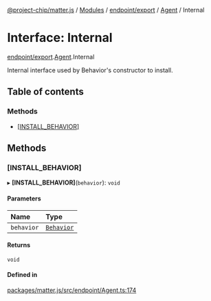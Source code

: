 [@project-chip/matter.js](../README.md) / [Modules](../modules.md) / [endpoint/export](../modules/endpoint_export.md) / [Agent](../modules/endpoint_export.Agent.md) / Internal

# Interface: Internal

[endpoint/export](../modules/endpoint_export.md).[Agent](../modules/endpoint_export.Agent.md).Internal

Internal interface used by Behavior's constructor to install.

## Table of contents

### Methods

- [[INSTALL\_BEHAVIOR]](endpoint_export.Agent.Internal.md#[install_behavior])

## Methods

### [INSTALL\_BEHAVIOR]

▸ **[INSTALL_BEHAVIOR]**(`behavior`): `void`

#### Parameters

| Name | Type |
| :------ | :------ |
| `behavior` | [`Behavior`](../classes/behavior_export.Behavior-1.md) |

#### Returns

`void`

#### Defined in

[packages/matter.js/src/endpoint/Agent.ts:174](https://github.com/project-chip/matter.js/blob/2d9f2165d2672864fda3496a6d0d5f93597f82c6/packages/matter.js/src/endpoint/Agent.ts#L174)
